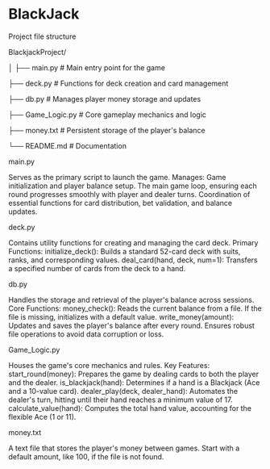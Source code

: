 # BlackJack
Project file structure

BlackjackProject/

│
├── main.py                # Main entry point for the game

├── deck.py                # Functions for deck creation and card management

├── db.py                  # Manages player money storage and updates

├── Game_Logic.py          # Core gameplay mechanics and logic

├── money.txt         # Persistent storage of the player's balance

└── README.md              # Documentation

main.py


Serves as the primary script to launch the game.
Manages:
Game initialization and player balance setup.
The main game loop, ensuring each round progresses smoothly with player and dealer turns.
Coordination of essential functions for card distribution, bet validation, and balance updates.

deck.py


Contains utility functions for creating and managing the card deck.
Primary Functions:
initialize_deck(): Builds a standard 52-card deck with suits, ranks, and corresponding values.
deal_card(hand, deck, num=1): Transfers a specified number of cards from the deck to a hand.

db.py


Handles the storage and retrieval of the player's balance across sessions.
Core Functions:
money_check(): Reads the current balance from a file. If the file is missing, initializes with a default value.
write_money(amount): Updates and saves the player's balance after every round.
Ensures robust file operations to avoid data corruption or loss.

Game_Logic.py


Houses the game's core mechanics and rules.
Key Features:
start_round(money): Prepares the game by dealing cards to both the player and the dealer.
is_blackjack(hand): Determines if a hand is a Blackjack (Ace and a 10-value card).
dealer_play(deck, dealer_hand): Automates the dealer's turn, hitting until their hand reaches a minimum value of 17.
calculate_value(hand): Computes the total hand value, accounting for the flexible Ace (1 or 11).

money.txt

A text file that stores the player's money between games.
Start with a default amount, like 100, if the file is not found.
